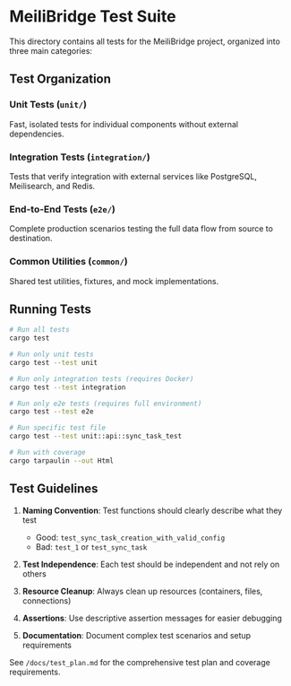 # MeiliBridge Test Suite

This directory contains all tests for the MeiliBridge project, organized into three main categories:

## Test Organization

### Unit Tests (`unit/`)
Fast, isolated tests for individual components without external dependencies.

### Integration Tests (`integration/`)
Tests that verify integration with external services like PostgreSQL, Meilisearch, and Redis.

### End-to-End Tests (`e2e/`)
Complete production scenarios testing the full data flow from source to destination.

### Common Utilities (`common/`)
Shared test utilities, fixtures, and mock implementations.

## Running Tests

```bash
# Run all tests
cargo test

# Run only unit tests
cargo test --test unit

# Run only integration tests (requires Docker)
cargo test --test integration

# Run only e2e tests (requires full environment)
cargo test --test e2e

# Run specific test file
cargo test --test unit::api::sync_task_test

# Run with coverage
cargo tarpaulin --out Html
```

## Test Guidelines

1. **Naming Convention**: Test functions should clearly describe what they test
   - Good: `test_sync_task_creation_with_valid_config`
   - Bad: `test_1` or `test_sync_task`

2. **Test Independence**: Each test should be independent and not rely on others

3. **Resource Cleanup**: Always clean up resources (containers, files, connections)

4. **Assertions**: Use descriptive assertion messages for easier debugging

5. **Documentation**: Document complex test scenarios and setup requirements

See `/docs/test_plan.md` for the comprehensive test plan and coverage requirements.